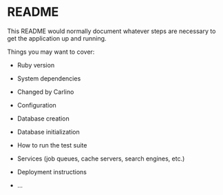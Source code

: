 # README

This README would normally document whatever steps are necessary to get the
application up and running.

Things you may want to cover:

* Ruby version

* System dependencies

* Changed by Carlino

* Configuration

* Database creation

* Database initialization

* How to run the test suite

* Services (job queues, cache servers, search engines, etc.)

* Deployment instructions

* ...
